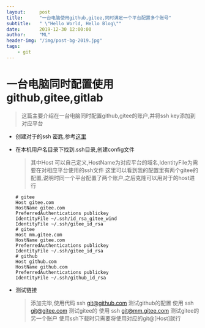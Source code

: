 ```yaml
---
layout:     post
title:      "一台电脑使用github,gitee,同时满足一个平台配置多个账号"
subtitle:   " \"Hello World, Hello Blog\""
date:       2019-12-30 12:00:00
author:     "ML"
header-img: "/img/post-bg-2019.jpg"
tags:
    - git
---
```


# 一台电脑同时配置使用github,gitee,gitlab
> 这篇主要介绍在一台电脑同时配置github,gitee的账户,并将ssh key添加到对应平台
* 创建对于的ssh 密匙,参考[这里](2019-03-24-GitSSH-2019.markdown)
* 在本机用户名目录下找到.ssh目录,创建config文件
    > 其中Host 可以自己定义,HostName为对应平台的域名,IdentityFile为需要在对相应平台使用的ssh文件
    > 这里可以看到我的配置里有两个gitee的配置,说明时同一个平台配置了两个账户,之后克隆可以用对于的host进行

    ```config
    # gitee
    Host gitee.com
    HostName gitee.com
    PreferredAuthentications publickey
    IdentityFile ~/.ssh/id_rsa_gitee_wind
    IdentityFile ~/.ssh/gitee_id_rsa
    # gitee
    Host mm.gitee.com
    HostName gitee.com
    PreferredAuthentications publickey
    IdentityFile ~/.ssh/gitee_id_rsa
    # github
    Host github.com
    HostName github.com
    PreferredAuthentications publickey
    IdentityFile ~/.ssh/github_id_rsa
    ```

* 测试链接
    > 添加完毕,使用代码 ssh git@github.com 测试github的配置
    > 使用 ssh git@gitee.com 测试gitee的
    > 使用 ssh git@mm.gitee.com 测试gitee的另一个账户
    > 使用ssh下载时只需要将使用对应的git@[Host]就行

